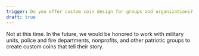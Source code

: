 ```yaml
---
trigger: Do you offer custom coin design for groups and organizations?
draft: true
---
```


Not at this time. In the future, we would be honored to work with military units, police and fire departments, nonprofits, and other patriotic groups to create custom coins that tell their story.